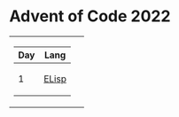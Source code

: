 # Advent of Code 2022

<table>
<tr><td>

| Day | Lang                                                                                  |
| --- | ------------------------------------------------------------------------------------- |
| 1   | <p><a href="https://www.gnu.org/software/emacs/manual/html_node/eintr/">ELisp</a></p> |

<!-- |   2 | <p><a href="https://www.rust-lang.org/">Rust</a></p> |  -->
<!-- |   3 | <p><a href="https://www.haskell.org/">Haskell</a></p> | -->
<!-- |   4 | <p><a href="https://ocaml.org/">OCaml</a></p> |  -->
<!-- |   5 | <p><a href="https://www.rust-lang.org/">Rust</a></p> |  -->

</td><td>

<!-- | Day | Lang    | -->
<!-- | --- | ------- | -->
<!-- |   6 | <p><a href="https://www.scala-lang.org/">Scala 3</a></p> |  -->
<!-- |   7 | <p><a href="https://julialang.org/">Julia</a></p> |  -->
<!-- |   8 | <p><a href="https://www.gnu.org/software/guile/">Guile</a></p> |  -->
<!-- |   9 | <p><a href="https://www.scala-lang.org/">Scala 3</a></p> |  -->
<!-- |  10 | <p><a href="https://www.gnu.org/software/guile/">Guile</a></p> |  -->

<!-- </td><td> -->

<!-- | Day | Lang    | -->
<!-- | --- | ------- | -->
<!-- |  11 | <p><a href="https://www.rust-lang.org/">Rust</a></p> |  -->
<!-- |  12 | <p><a href="https://www.haskell.org/">Haskell</a></p> | -->
<!-- |  13 | <p><a href="https://www.rust-lang.org/">Rust</a></p> |  -->
<!-- |  14 | <p><a href="https://ocaml.org/">OCaml</a></p> |  -->
<!-- |  15 | <p><a href="https://www.scala-lang.org/">Scala 3</a></p> |  -->

<!-- </td><td> -->

<!-- | Day | Lang    | -->
<!-- | --- | ------- | -->
<!-- |  16 | <p><a href="https://www.haskell.org/">Haskell</a></p> | -->
<!-- |  17 | <p><a href="https://julialang.org/">Julia</a></p> |  -->
<!-- |  18 | <p><a href="https://www.haskell.org/">Haskell</a></p> | -->
<!-- |  19 | <p><a href="https://www.scala-lang.org/">Scala 3</a></p> |  -->
<!-- |  20 | <p><a href="https://www.scala-lang.org/">Scala 3</a></p> |  -->

<!-- </td><td> -->

<!-- | Day | Lang    | -->
<!-- | --- | ------- | -->
<!-- |  21 | <p><a href="https://www.rust-lang.org/">Rust</a></p> |  -->
<!-- |  22 | <p><a href="https://ocaml.org/">OCaml</a></p> |  -->
<!-- |  23 | <p><a href="https://www.haskell.org/">Haskell</a></p> | -->
<!-- |  24 | <p><a href="https://www.scala-lang.org/">Scala 3</a></p> |  -->
<!-- |  25 | <p><a href="https://www.rust-lang.org/">Rust</a></p> |  -->

<!-- </td></tr> -->

</table>
